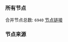 ### 所有节点
合并节点总数: `6940`
[节点链接](https://github.com/rzhy1/33/raw/master/sub/sub_merge_base64.txt)

### 节点来源
